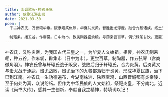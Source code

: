 ```yaml
---
title: 水调歌头·神农氏咏
author: 放歌江海山阙
date: 2021-03-30
poem: |
  千古神农氏，万世颂华章。阪泉眠笑仇隙，华夏共炎黄。智胜蚩尤涿鹿，融合九黎诸族，拓土过江南。帝墓今何处？晋陕与潇湘。

  制耜耒，播五谷，作麻裳。日中为市，教民陶器盛余粮。寻药亲尝百草，偶识绿茶甘饮，更置五琴弦。功德传青史，一阙颂炎皇。
---
```


神农氏，又称炎帝，为我国古代三皇之一，为华夏人文始祖。相传，神农氏制耒耜，种五谷，作麻裳，辟集市（日中为市）。更尝百草，制陶器，作五弦琴（宫商徵角羽）。神农氏曾与轩辕氏战于阪泉，战败后归于轩辕氏，合为炎黄。后炎黄又与蚩尤战于涿鹿，蚩尤战败，蚩尤治下的九黎部落归于炎黄，形成华夏民族，治下已到江南。神农氏一生功德遍布，今湖南株洲、陕西宝鸡、山西晋城都有炎帝陵，至于何处为真，众说纷纭。但作为中华民族的人文始祖，祭祀炎皇，不分南北。近读《尚书大传》，感其一生创新，奉献自我之精神，特填词以记！
